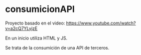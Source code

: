 # consumicionAPI

Proyecto basado en el video: https://www.youtube.com/watch?v=a2cQ7YLyjzE

En un inicio utiliza HTML y JS.

Se trata de la consumición de una API de terceros.
